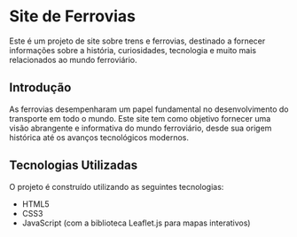 # Site de Ferrovias

Este é um projeto de site sobre trens e ferrovias, destinado a fornecer informações sobre a história, curiosidades, tecnologia e muito mais relacionados ao mundo ferroviário.


## Introdução

As ferrovias desempenharam um papel fundamental no desenvolvimento do transporte em todo o mundo. Este site tem como objetivo fornecer uma visão abrangente e informativa do mundo ferroviário, desde sua origem histórica até os avanços tecnológicos modernos.

## Tecnologias Utilizadas

O projeto é construído utilizando as seguintes tecnologias:

- HTML5
- CSS3
- JavaScript (com a biblioteca Leaflet.js para mapas interativos)




